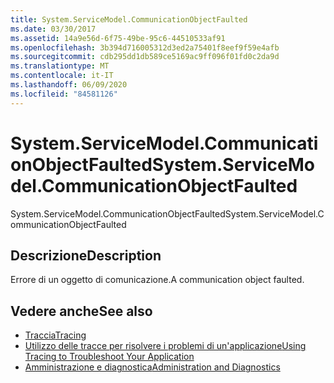 ```yaml
---
title: System.ServiceModel.CommunicationObjectFaulted
ms.date: 03/30/2017
ms.assetid: 14a9e56d-6f75-49be-95c6-44510533af91
ms.openlocfilehash: 3b394d716005312d3ed2a75401f8eef9f59e4afb
ms.sourcegitcommit: cdb295dd1db589ce5169ac9ff096f01fd0c2da9d
ms.translationtype: MT
ms.contentlocale: it-IT
ms.lasthandoff: 06/09/2020
ms.locfileid: "84581126"
---
```

# <a name="systemservicemodelcommunicationobjectfaulted"></a><span data-ttu-id="3395c-102">System.ServiceModel.CommunicationObjectFaulted</span><span class="sxs-lookup"><span data-stu-id="3395c-102">System.ServiceModel.CommunicationObjectFaulted</span></span>
<span data-ttu-id="3395c-103">System.ServiceModel.CommunicationObjectFaulted</span><span class="sxs-lookup"><span data-stu-id="3395c-103">System.ServiceModel.CommunicationObjectFaulted</span></span>  
  
## <a name="description"></a><span data-ttu-id="3395c-104">Descrizione</span><span class="sxs-lookup"><span data-stu-id="3395c-104">Description</span></span>  
 <span data-ttu-id="3395c-105">Errore di un oggetto di comunicazione.</span><span class="sxs-lookup"><span data-stu-id="3395c-105">A communication object faulted.</span></span>  
  
## <a name="see-also"></a><span data-ttu-id="3395c-106">Vedere anche</span><span class="sxs-lookup"><span data-stu-id="3395c-106">See also</span></span>

- [<span data-ttu-id="3395c-107">Traccia</span><span class="sxs-lookup"><span data-stu-id="3395c-107">Tracing</span></span>](index.md)
- [<span data-ttu-id="3395c-108">Utilizzo delle tracce per risolvere i problemi di un'applicazione</span><span class="sxs-lookup"><span data-stu-id="3395c-108">Using Tracing to Troubleshoot Your Application</span></span>](using-tracing-to-troubleshoot-your-application.md)
- [<span data-ttu-id="3395c-109">Amministrazione e diagnostica</span><span class="sxs-lookup"><span data-stu-id="3395c-109">Administration and Diagnostics</span></span>](../index.md)

